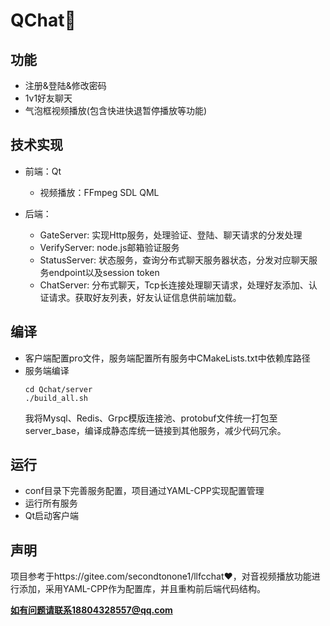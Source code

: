 # QChat💬

## 功能
- 注册&登陆&修改密码
- 1v1好友聊天
- 气泡框视频播放(包含快进快退暂停播放等功能)

## 技术实现
- 前端：Qt
  - 视频播放：FFmpeg SDL QML 

- 后端：
  - GateServer: 实现Http服务，处理验证、登陆、聊天请求的分发处理
  - VerifyServer: node.js邮箱验证服务
  - StatusServer: 状态服务，查询分布式聊天服务器状态，分发对应聊天服务endpoint以及session token
  - ChatServer: 分布式聊天，Tcp长连接处理聊天请求，处理好友添加、认证请求。获取好友列表，好友认证信息供前端加载。

## 编译
- 客户端配置pro文件，服务端配置所有服务中CMakeLists.txt中依赖库路径
- 服务端编译
  ```shell
  cd Qchat/server
  ./build_all.sh 
  ```
  我将Mysql、Redis、Grpc模版连接池、protobuf文件统一打包至server_base，编译成静态库统一链接到其他服务，减少代码冗余。

## 运行
  - conf目录下完善服务配置，项目通过YAML-CPP实现配置管理
  - 运行所有服务
  - Qt启动客户端
## 声明

项目参考于https://gitee.com/secondtonone1/llfcchat❤️，对音视频播放功能进行添加，采用YAML-CPP作为配置库，并且重构前后端代码结构。

**如有问题请联系18804328557@qq.com**
